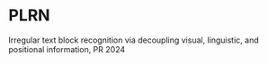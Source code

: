 # PLRN
Irregular text block recognition via decoupling visual, linguistic, and positional information, PR 2024
